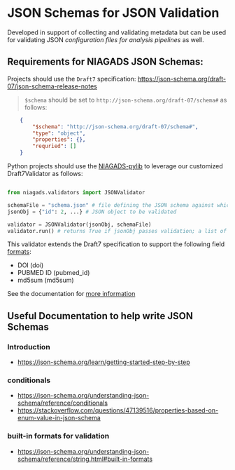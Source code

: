 # JSON Schemas for JSON Validation

Developed in support of collecting and validating metadata but can be used for validating JSON _configuration files for analysis pipelines_ as well.

## Requirements for NIAGADS JSON Schemas:

Projects should use the `Draft7` specification: https://json-schema.org/draft-07/json-schema-release-notes

> `$schema` should be set to `http://json-schema.org/draft-07/schema#` as follows:

```json
    {
        "$schema": "http://json-schema.org/draft-07/schema#",
        "type": "object",
        "properties": {},
        "requried": []
    }
```

Python projects should use the [NIAGADS-pylib](https://github.com/NIAGADS/niagads-pylib.git) to leverage our customized Draft7Validator as follows:

```python

from niagads.validators import JSONValidator

schemaFile = "schema.json" # file defining the JSON schema against which the JSON is to be validated
jsonObj = {"id": 2, ...} # JSON object to be validated

validator = JSONValidator(jsonObj, schemaFile)
validator.run() # returns True if jsonObj passes validation; a list of ValidationErrors otherwise

```

This validator extends the Draft7 specification to support the following field [formats](#built-in-formats-for-validation):

* DOI (doi)
* PUBMED ID (pubmed_id)
* md5sum (md5sum)

See the documentation for [more information](#)

## Useful Documentation to help write JSON Schemas

### Introduction

* https://json-schema.org/learn/getting-started-step-by-step

### conditionals

* https://json-schema.org/understanding-json-schema/reference/conditionals
* https://stackoverflow.com/questions/47139516/properties-based-on-enum-value-in-json-schema

### built-in formats for validation

* https://json-schema.org/understanding-json-schema/reference/string.html#built-in-formats

 